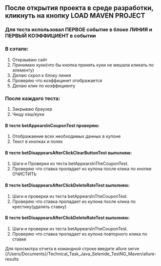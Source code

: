 ## После открытия проекта в среде разработки, кликнуть на кнопку LOAD MAVEN PROJECT

### Для теста использовал ПЕРВОЕ событие в блоке ЛИНИЯ и ПЕРВЫЙ КОЭФФИЦИЕНТ в событии

### В сэтапе:
1. Откраываю сайт
2. Принимаю куки(что бы кнопка принять куки не мешала кликать по элементу)
3. Делаю скрол к блоку линия
4. Проверяю что коэффицинет отображается
5. Делаю клик по коэффициенту

### После каждого теста:
1. Закрываю браузер
2. Чищу кэш/куки

#### В тесте betAppearsInCouponTest проверяю:
1. Отображаение всех необходимых данных в купоне
2. Текст в кнопках и полях

#### В тесте betDisappearsAfterClickClearButtonTest выполняю:
1. Шаги и Проверки из теста betAppearsInTheCouponTest.
2. Проверяю что ставка пропадает из купона после клика по кнопке ОЧИСТИТЬ

#### В тесте betDisappearsAfterClickDeleteRateTest выполняю:
1. Шаги и проверки из теста betAppearsInTheCouponTest.
2. Проверяю что ставка пропадает из купона после клика по крестику(удалить ставку)

#### В тесте betDisappearsAfterClickDeleteRateTest выполняю:
1. Шаги и проверки из теста betAppearsInTheCouponTest.
2. Проверяю что ставка пропадает из купона повторного клика по ставке

Для просмотра отчета в командной строке введите 
allure serve {/Users/Documents}/Technical_Task_Java_Selenide_TestNG_Maven/allure-results
